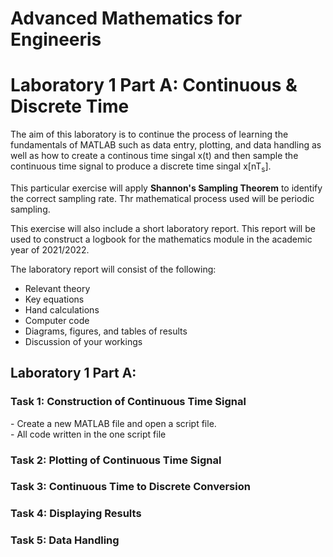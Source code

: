 <H1>Advanced Mathematics for Engineeris</h1>
<h1>Laboratory 1 Part A: Continuous & Discrete Time</h1>

The aim of this laboratory is to continue the process of learning the fundamentals of MATLAB such as data entry, plotting, and data handling as well as how to create a continous time singal x(t) and then sample the continuous time signal to produce a discrete time singal x[nT<sub>s</sub>].

This particular exercise will apply <b>Shannon's Sampling Theorem</b> to identify the correct sampling rate. Thr mathematical process used will be periodic sampling. 

This exercise will also include a short laboratory report. This report will be used to construct a logbook for the mathematics module in the academic year of 2021/2022. 

The laboratory report will consist of the following:
  - Relevant theory
  - Key equations
  - Hand calculations
  - Computer code
  - Diagrams, figures, and tables of results
  - Discussion of your workings 

<h2>Laboratory 1 Part A:</h2>
<h3>Task 1: Construction of Continuous Time Signal</h3>
- Create a new MATLAB file and open a script file.
<br>
- All code written in the one script file
<h3>Task 2: Plotting of Continuous Time Signal</h3>
<h3>Task 3: Continuous Time to Discrete Conversion</h3>
<h3>Task 4: Displaying Results</h3>
<h3>Task 5: Data Handling</h3>
